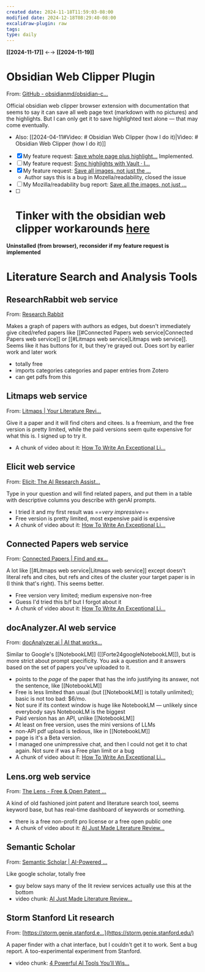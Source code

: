 ```yaml
---
created date: 2024-11-18T11:59:03-08:00
modified date: 2024-12-18T08:29:40-08:00
excalidraw-plugin: raw
tags: 
type: daily
---
```

**[[2024-11-17]]** ←→ **[[2024-11-19]]**
# Obsidian Web Clipper Plugin
From: [GitHub - obsidianmd/obsidian-c...](https://github.com/obsidianmd/obsidian-clipper)

Official obsidian web clipper browser extension with documentation that seems to say it can save all web page text (markdown with no pictures) and the highlights. But I can only get it to save highlighted text alone — that may come eventually.

- Also: [[2024-04-11#Video: # Obsidian Web Clipper (how I do it)|Video: # Obsidian Web Clipper (how I do it)]]
- [x] My feature request: [Save whole page plus highlight...](https://github.com/obsidianmd/obsidian-clipper/issues/186) Implemented.
- [ ] My feature request: [Sync highlights with Vault · I...](https://github.com/obsidianmd/obsidian-clipper/issues/192)
- [x] My feature request: [Save all images, not just the ...](https://github.com/obsidianmd/obsidian-clipper/issues/193)
	- Author says this is a bug in Mozella/readability, closed the issue
- [ ] My Mozilla/readability bug report: [Save all the images, not just ...](https://github.com/mozilla/readability/issues/924)
- [ ] # Tinker with the obsidian web clipper workarounds [here](https://help.obsidian.md/web-clipper/troubleshoot#Some+content+is+missing)

**Uninstalled (from browser), reconsider if my feature request is implemented**
# Literature Search and Analysis Tools
## ResearchRabbit web service
From: [Research Rabbit](https://researchrabbitapp.com/)

Makes a graph of papers with authors as edges, but doesn't immediately give cited/refed papers like [[#Connected Papers web service|Connected Papers web service]] or [[#Litmaps web service|Litmaps web service]]. Seems like it has buttons for it, but they're grayed out. Does sort by earlier work and later work

- totally free
- imports categories categories and paper entries from Zotero
- can get pdfs from this
## Litmaps web service
From: [Litmaps | Your Literature Revi...](https://www.litmaps.com/)

Give it a paper and it will find citers and citees. Is a freemium, and the free version is pretty limited, while the paid versions seem quite expensive for what this is. I signed up to try it.

- A chunk of video about it: [How To Write An Exceptional Li...](https://youtu.be/wz8lg_3j3Ok?t=141)
## Elicit web service
From: [Elicit: The AI Research Assist...](https://elicit.com/)

Type in your question and will find related papers, and put them in a table with descriptive columns you describe with genAI prompts.  

- I tried it and my first result was ==*very impressive*==
- Free version is pretty limited, most expensive paid is expensive
- A chunk of video about it: [How To Write An Exceptional Li...](https://youtu.be/wz8lg_3j3Ok?t=68)
## Connected Papers web service
From: [Connected Papers | Find and ex...](https://www.connectedpapers.com/)

A lot like [[#Litmaps web service|Litmaps web service]] except doesn't literal refs and cites, but refs and cites of the cluster your target paper is in (I think that's right). This seems better.

- Free version very limited; medium expensive non-free
- Guess I'd tried this b/f but I forgot about it
- A chunk of video about it: [How To Write An Exceptional Li...](https://youtu.be/wz8lg_3j3Ok?t=360)
## docAnalyzer.AI web service
From: [docAnalyzer.ai | AI that works...](https://docanalyzer.ai/)

Similar to Google's [[NotebookLM]] ([[Forte24googleNotebookLM]]), but is more strict about prompt specificity. You ask a question and it answers based on the set of papers you've uploaded to it.

- points to the *page* of the paper that has the info justifying its answer, not the sentence, like [[NotebookLM]]
- Free is less limited than usual (but [[NotebookLM]] is totally unlimited); basic is not too bad: $6/mo.
- Not sure if its context window is huge like NotebookLM — unlikely since everybody says NotebookLM is the biggest
- Paid version has an API, unlike [[NotebookLM]]
- At least on free version, uses the mini versions of LLMs
- non-API pdf upload is tedious, like in [[NotebookLM]]
- page is it's a Beta version.
- I managed one unimpressive chat, and then I could not get it to chat again. Not sure if was a Free plan limit or a bug
- A chunk of video about it: [How To Write An Exceptional Li...](https://youtu.be/wz8lg_3j3Ok?t=457)
## Lens.org web service
From: [The Lens - Free & Open Patent ...](https://www.lens.org/)

A kind of old fashioned joint patent and literature search tool, seems keyword base, but has real-time dashboard of keywords or something.

- there is a free non-profit pro license or a free open public one
- A chunk of video about it: [AI Just Made Literature Review...](https://youtu.be/cN_gqxLMkNY?t=206)
## Semantic Scholar
From: [Semantic Scholar | AI-Powered ...](https://www.semanticscholar.org/)

Like google scholar, totally free

- guy below says many of the lit review services actually use this at the bottom
- video chunk: [AI Just Made Literature Review...](https://youtu.be/cN_gqxLMkNY?t=407)
## Storm Stanford Lit research
From: [https://storm.genie.stanford.e...](https://storm.genie.stanford.edu/)

A paper finder with a chat interface, but I couldn't get it to work. Sent a bug report. A too-experimental experiment from Stanford.

- video chunk: [4 Powerful AI Tools You’ll Wis...](https://youtu.be/jSEnSnHPBlI?t=4)


